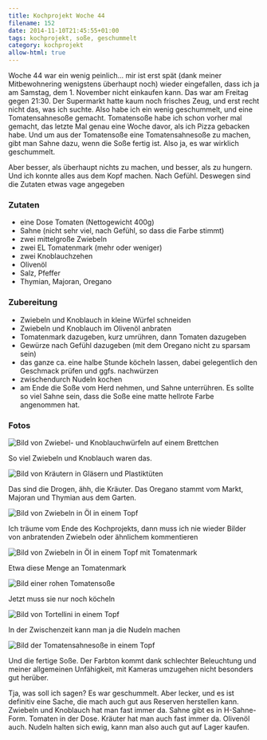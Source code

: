 ```yaml
---
title: Kochprojekt Woche 44
filename: 152
date: 2014-11-10T21:45:55+01:00
tags: kochprojekt, soße, geschummelt
category: kochprojekt
allow-html: true
---
```

<p>Woche 44 war ein wenig peinlich... mir ist erst spät (dank meiner Mitbewohnering wenigstens überhaupt noch) wieder eingefallen, dass ich ja am Samstag, dem 1. November nicht einkaufen kann. Das war am Freitag gegen 21:30. Der Supermarkt hatte kaum noch frisches Zeug, und erst recht nicht das, was ich suchte. Also habe ich ein wenig geschummelt, und eine Tomatensahnesoße gemacht. Tomatensoße habe ich schon vorher mal gemacht, das letzte Mal genau eine Woche davor, als ich Pizza gebacken habe. Und um aus der Tomatensoße eine Tomatensahnesoße zu machen, gibt man Sahne dazu, wenn die Soße fertig ist. Also ja, es war wirklich geschummelt.</p>
<p>Aber besser, als überhaupt nichts zu machen, und besser, als zu hungern. Und ich konnte alles aus dem Kopf machen. Nach Gefühl. Deswegen sind die Zutaten etwas vage angegeben</p>
<h3>Zutaten</h3>
<ul>
<li>eine Dose Tomaten (Nettogewicht 400g)</li>
<li>Sahne (nicht sehr viel, nach Gefühl, so dass die Farbe stimmt)</li>
<li>zwei mittelgroße Zwiebeln</li>
<li>zwei EL Tomatenmark (mehr oder weniger)
</li><li>zwei Knoblauchzehen</li>
<li>Olivenöl</li>
<li>Salz, Pfeffer</li>
<li>Thymian, Majoran, Oregano</li>
</ul>
<h3>Zubereitung</h3>
<ul>
<li>Zwiebeln und Knoblauch in kleine Würfel schneiden</li>
<li>Zwiebeln und Knoblauch im Olivenöl anbraten</li>
<li>Tomatenmark dazugeben, kurz umrühren, dann Tomaten dazugeben</li>
<li>Gewürze nach Gefühl dazugeben (mit dem Oregano nicht zu sparsam sein)</li>
<li>das ganze ca. eine halbe Stunde köcheln lassen, dabei gelegentlich den Geschmack prüfen und ggfs. nachwürzen</li>
<li>zwischendurch Nudeln kochen</li>
<li>am Ende die Soße vom Herd nehmen, und Sahne unterrühren. Es sollte so viel Sahne sein, dass die Soße eine matte hellrote Farbe angenommen hat.</li>
</ul>

<h3>Fotos</h3>
<img src="https://www.strangerthanusual.de/hosted_files/418/download" alt="Bild von Zwiebel- und Knoblauchwürfeln auf einem Brettchen">
<p>So viel Zwiebeln und Knoblauch waren das.</p>
<img src="https://www.strangerthanusual.de/hosted_files/419/download" alt="Bild von Kräutern in Gläsern und Plastiktüten">
<p>Das sind die Drogen, ähh, die Kräuter. Das Oregano stammt vom Markt, Majoran und Thymian aus dem Garten.</p>
<img src="https://www.strangerthanusual.de/hosted_files/420/download" alt="Bild von Zwiebeln in Öl in einem Topf">
<p>Ich träume vom Ende des Kochprojekts, dann muss ich nie wieder Bilder von anbratenden Zwiebeln oder ähnlichem kommentieren</p>
<img src="https://www.strangerthanusual.de/hosted_files/421/download" alt="Bild von Zwiebeln in Öl in einem Topf mit Tomatenmark">
<p>Etwa diese Menge an Tomatenmark</p>
<img src="https://www.strangerthanusual.de/hosted_files/422/download" alt="Bild einer rohen Tomatensoße">
<p>Jetzt muss sie nur noch köcheln</p>
<img src="https://www.strangerthanusual.de/hosted_files/423/download" alt="Bild von Tortellini in einem Topf">
<p>In der Zwischenzeit kann man ja die Nudeln machen</p>
<img src="https://www.strangerthanusual.de/hosted_files/424/download" alt="Bild der Tomatensahnesoße in einem Topf">
<p>Und die fertige Soße. Der Farbton kommt dank schlechter Beleuchtung und meiner allgemeinen Unfähigkeit, mit Kameras umzugehen nicht besonders gut herüber.</p>

<p>Tja, was soll ich sagen? Es war geschummelt. Aber lecker, und es ist definitiv eine Sache, die mach auch gut aus Reserven herstellen kann. Zwiebeln und Knoblauch hat man fast immer da. Sahne gibt es in H-Sahne-Form. Tomaten in der Dose. Kräuter hat man auch fast immer da. Olivenöl auch. Nudeln halten sich ewig, kann man also auch gut auf Lager kaufen.</p>
